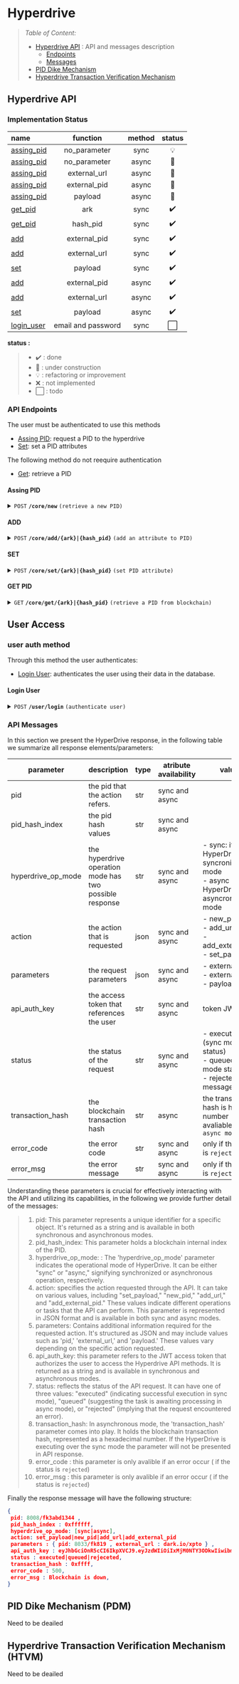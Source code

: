 # Hyperdrive

> _Table of Content:_
> - [Hyperdrive API](#hyperdrive-api) : API and messages description
>   - [Endpoints](#api-endpoints)
>   - [Messages](#api-messages)
> - [PID Dike Mechanism](#pid-dike-mechanism-pdm)
> - [Hyperdrive Transaction Verification Mechanism](#hyperdrive-transaction-verification-mechanism-htvm)




## Hyperdrive API

### Implementation Status

| name                     |  function     | method | status |
|:-                        | :-:           | :-:    | :-: |
|[assing_pid](#assing_pid) | no_parameter  | sync   | :bulb: |
|[assing_pid](#assing_pid) | no_parameter  | async  | :construction: |
|[assing_pid](#assing_pid) | external_url  | async  | :construction: |
|[assing_pid](#assing_pid) | external_pid  | async  | :construction: |
|[assing_pid](#assing_pid) | payload       | async  | :construction: |
|[get_pid](#get_pid)       | ark           | sync   | :heavy_check_mark: |
|[get_pid](#get_pid)       | hash_pid      | sync   | :heavy_check_mark: |
|[add](#add)               | external_pid  | sync   | :heavy_check_mark: |
|[add](#add)               | external_url  | sync   | :heavy_check_mark: |
|[set](#set)               | payload       | sync   | :heavy_check_mark: |
|[add](#add)               | external_pid  | async  | :heavy_check_mark: |
|[add](#add)               | external_url  | async  | :heavy_check_mark: |
|[set](#set)               | payload       | async  | :heavy_check_mark: |
|[login_user](#login_user) | email and password | sync   | ⬜ |

**status :**
> - :heavy_check_mark: : done
> - :construction: : under construction
> - :bulb: : refactoring or improvement
> - :x: : not implemented
> - ⬜ : todo

### API Endpoints


The user must be authenticated to use this methods

- [Assing PID](#assing-pid): request a PID to the hyperdrive
- [Set](#set): set a PID attributes

The following method do not reequire authentication
- [Get](#get_pid): retrieve a PID



#### Assing PID
<details>
 <summary><code>POST</code> <code><b>/core/new</b></code> <code>(retrieve a new PID)</code></summary>

##### Parameters

> | name      |  type     | data type               | description                                                           |
> |----|---|---|---|
> | api_auth_key     |  required | str    | the api auth key  |
> | external_url     |  optional | str    | external url   |
> | external_pid     |  optional | str    | external pid   |
> | payload          |  optional | json   | pid paylload  |

##### Responses

> | http code     | content-type       | response |
> |----|---|---|
> | `200`         | `application/json; charset=utf-8` | see response [paramerter detail](#api-messages) |
> | `40x`         | `application/json; charset=utf-8` | see response [paramerter detail](#api-messages) |
> | `50x`         | `application/json; charset=utf-8` | see response [paramerter detail](#api-messages) |


##### Example cURL [POST]

> ```javascript
>  curl -X POST http://localhost:8080/core/new -H 'Content-Type: application/json' -d '{"external_pid":"doi-number", "access_token" : "token_jwt"}'
> ```

##### Example browser [GET]

> ```
>  http://http://localhost:8080/core/new?external_pid=doi-number
> ```
</details>

#### ADD
<details>
 <summary><code>POST</code> <code><b>/core/add/{ark}|{hash_pid}</b></code> <code>(add an attribute to PID)</code></summary>

##### Parameters

> | name      |  type     | data type               | description                                                           |
> |----|---|---|---|
> | api_auth_key     |  required | str    | the api auth key  |
> | external_url     |  optional | str    | external url   |
> | external_pid     |  optional | str    | external pid   |

##### Responses

> | http code     | content-type       | response |
> |----|---|---|
> | `200`         | `application/json; charset=utf-8` | see response [paramerter detail](#api-messages) |
> | `40x`         | `application/json; charset=utf-8` | see response [paramerter detail](#api-messages) |
> | `50x`         | `application/json; charset=utf-8` | see response [paramerter detail](#api-messages) |


##### Example cURL [POST]

> ```javascript
>  curl -X POST http://localhost:8080/core/add/8008/fk3abd1344 -H 'Content-Type: application/json' -d '{"external_pid":"doi-number", "access_token" : "token_jwt"}'
> ```

</details>


#### SET
<details>
 <summary><code>POST</code> <code><b>/core/set/{ark}|{hash_pid}</b></code> <code>(set PID attribute)</code></summary>

##### Parameters

> | name      |  type     | data type               | description                                                           |
> |----|---|---|---|
> | api_auth_key     |  required | str    | the api auth key  |
> | external_url     |  optional | str    | external url   |
> | payload          |  optional | json   | pid paylload   |

##### Responses

> | http code     | content-type       | response |
> |----|---|---|
> | `200`         | `application/json; charset=utf-8` | see response [paramerter detail](#api-messages) |
> | `40x`         | `application/json; charset=utf-8` | see response [paramerter detail](#api-messages) |
> | `50x`         | `application/json; charset=utf-8` | see response [paramerter detail](#api-messages) |


##### Example cURL [POST]

> ```javascript
>  curl -X POST http://localhost:8080/core/set/8008/fk3abd1344 -H 'Content-Type: application/json' -d '{"external_pid":"doi-number", "access_token" : "token_jwt"}'
> ```

</details>

#### GET PID
<details>
 <summary><code>GET</code> <code><b>/core/get/{ark}|{hash_pid}</b></code> <code>(retrieve a PID from blockchain)</code></summary>

##### Parameters

> | name      |  type     | data type               | description                                                           |
> |----|---|---|---|
> | ark     |  required | str   | ark_id   |
> | hash_pid     |  required | str   | hash_pid  |

##### Responses

> | http code     | content-type       | response |
> |----|---|---|
> | `200`         | `application/json; charset=utf-8` | see response [paramerter detail](#api-messages) |
> | `40x`         | `application/json; charset=utf-8` | see response [paramerter detail](#api-messages) |
> | `50x`         | `application/json; charset=utf-8` | see response [paramerter detail](#api-messages) |

##### Example [GET]

> ```
>  http://http://localhost:8080/core/get/0xd5e7a6c7f0a45e40d910d2cf1fa3d7f18e5f3a21257e0bbb115308dfb9ac75ab
> ```

> ```
>  http://http://localhost:8080/core/get/8008/fk3abd1344
> ```
</details>

## User Access

### user auth method

Through this method the user authenticates:

- [Login User](#login-user): authenticates the user using their data in the database.


#### Login User

<details>
 <summary><code>POST</code> <code><b>/user/login</b></code> <code>(authenticate user)</code></summary>

##### Parameters

> | name      |  type     | data type               | description                                                           |
> |----|---|---|---|
> | email    |  required | str    | user identification email  |
> | password     |  required | str    | user identification password  |


##### Responses

> | http code     | content-type       | response |
> |----|---|---|
> | `200`         | `application/json; charset=utf-8` | see response [paramerter detail](#api-messages) |
> | `40x`         | `application/json; charset=utf-8` | see response [paramerter detail](#api-messages) |
> | `50x`         | `application/json; charset=utf-8` | see response [paramerter detail](#api-messages) |


##### Example cURL [POST]

> ```javascript
>  curl -X POST http://$API_HOST:$API_PORT/user/login -H 'Content-Type: application/json' -d '{"email":"valid_email", "password" : "valid_password" }'
> ```

##### Example browser [GET]

> ```
>  http://http://localhost:8080/user/login?email=valid_email&password=valid_password
> ```
</details>

### API Messages

In this section we present the HyperDrive response, in the following table we summarize all response elements/parameters: <br>

| parameter | description | type | atribute availability | values   |
| ---       | ---         | ---  | ---      | --- |
| pid       | the pid that the action refers. | str | sync and async|  |
| pid_hash_index       | the pid hash values | str | sync and async|  |
| hyperdrive_op_mode | the hyperdrive operation mode has two possible response | str | sync and async|     - sync: if the HyperDrive is in syncronized mode <br> - async : if the HyperDrive is in asyncronized mode |
| action | the action that is requested | json | sync and async |   - new_pid <br>    - add_url <br>    - add_external_pid<br>     - set_payload<br> | json |
| parameters | the request parameters  | json | sync and async | - external_url <br> - external_pid <br> - payload <br> | - |
| api_auth_key       | the access token that references the user | str | sync and async| token JWT |
| status | the status of the request | str | sync and async | - executed (sync mode status) <br> - queued (async mode status) <br> - rejected (error messages)
| transaction_hash | the blockchain transaction hash | str | async | the transaction hash is hex number avaliable only in `async mode` |
| error_code | the error code     | str | sync and async | only if the status is `rejected`  |
| error_msg | the error message   | str | sync and async | only if the status is `rejected`  |

Understanding these parameters is crucial for effectively interacting with the API and utilizing its capabilities, in the following we provide further detail of the messages:

> 1. pid: This parameter represents a unique identifier for a specific object. It's returned as a string and is available in both synchronous and asynchronous modes.
> 1. pid_hash_index: This parameter holds a blockchain internal index of the PID.
> 1. hyperdrive_op_mode: : The 'hyperdrive_op_mode' parameter indicates the operational mode of HyperDrive. It can be either "sync" or "async," signifying synchronized or asynchronous operation, respectively.
> 1. action: specifies the action requested through the API. It can take on various values, including "set_payload," "new_pid," "add_url," and "add_external_pid." These values indicate different operations or tasks that the API can perform. This parameter is represented in JSON format and is available in both sync and async modes.
> 1. parameters: Contains additional information required for the requested action. It's structured as JSON and may include values such as 'pid,' 'external_url,' and 'payload.' These values vary depending on the specific action requested.
> 1. api_auth_key: this parameter refers to the JWT access token that authorizes the user to access the Hyperdrive API methods. It is returned as a string and is available in synchronous and asynchronous modes.
> 1. status: reflects the status of the API request. It can have one of three values: "executed" (indicating successful execution in sync mode), "queued" (suggesting the task is awaiting processing in async mode), or "rejected" (implying that the request encountered an error).
> 1. transaction_hash: In asynchronous mode, the 'transaction_hash' parameter comes into play. It holds the blockchain transaction hash, represented as a hexadecimal number. If the HyperDrive is executing over the sync mode the parameter will not be presented in API response.
> 1. error_code : this parameter is only avalible if an error occur ( if the status is `rejected`)
> 1. error_msg : this parameter is only avalible if an error occur ( if the status is `rejected`)


Finally the response message will have the following structure:


```json
{
 pid: 8008/fk3abd1344 ,
 pid_hash_index : 0xffffff,
 hyperdrive_op_mode: [sync|async],
 action: set_payload|new_pid|add_url|add_external_pid
 parameters : { pid: 8033/fk819 , external_url : dark.io/xpto } ,
 api_auth_key : eyJhbGciOnR5cCI6IkpXVCJ9.eyJzdWIiOiIxMjM0NTY3ODkwIiwibmFtZSI.6R95X82cQPuN7MvZqP0DQjG1BY2a3vI,
 status : executed|queued|rejeceted,
 transaction_hash : 0xffff,
 error_code : 500,
 error_msg : Blockchain is down,
}
```

## PID Dike Mechanism (PDM)

Need to be deailed

## Hyperdrive Transaction Verification Mechanism (HTVM)

Need to be deailed



